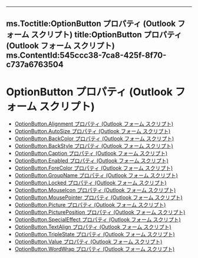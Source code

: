 

---
ms.Toctitle:OptionButton プロパティ (Outlook フォーム スクリプト)
title:OptionButton プロパティ (Outlook フォーム スクリプト)
ms.ContentId:545ccc38-7ca8-425f-8f70-c737a6763504
---
# OptionButton プロパティ (Outlook フォーム スクリプト)


- [OptionButton.Alignment プロパティ (Outlook フォーム スクリプト)](5e5ae0fd-6a1a-77d9-c678-6435eab34932.md)
- [OptionButton.AutoSize プロパティ (Outlook フォーム スクリプト)](14f2dbc7-09e1-40a6-317d-b920c9290815.md)
- [OptionButton.BackColor プロパティ (Outlook フォーム スクリプト)](034dad2e-9eb7-8943-eb3c-1750fe9f3051.md)
- [OptionButton.BackStyle プロパティ (Outlook フォーム スクリプト)](be174afe-7d7f-23dd-790a-851671a47d95.md)
- [OptionButton.Caption プロパティ (Outlook フォーム スクリプト)](8e6a50b2-fe72-099a-cf2c-3e415d1a9059.md)
- [OptionButton.Enabled プロパティ (Outlook フォーム スクリプト)](3e10fee4-057d-40f7-015b-8d3e1138c1af.md)
- [OptionButton.ForeColor プロパティ (Outlook フォーム スクリプト)](6902b2a8-a04e-1001-6349-0b0d4eb263a4.md)
- [OptionButton.GroupName プロパティ (Outlook フォーム スクリプト)](7b3b92d6-e1e0-6171-4d6a-4b0221e1c083.md)
- [OptionButton.Locked プロパティ (Outlook フォーム スクリプト)](1138d45e-4f6f-ce01-4f73-db212d880443.md)
- [OptionButton.MouseIcon プロパティ (Outlook フォーム スクリプト)](0c6cceb6-2121-7bb3-10f4-2ba655ac0cd8.md)
- [OptionButton.MousePointer プロパティ (Outlook フォーム スクリプト)](4123275c-6d9d-59ec-053e-074204e2bae0.md)
- [OptionButton.Picture プロパティ (Outlook フォーム スクリプト)](7592d268-506b-0d8b-1224-8069d2ab3a74.md)
- [OptionButton.PicturePosition プロパティ (Outlook フォーム スクリプト)](e159fe5c-99fa-979b-570b-2984839aed19.md)
- [OptionButton.SpecialEffect プロパティ (Outlook フォーム スクリプト)](908f588a-8f76-82d8-8b0f-1cb7764b179c.md)
- [OptionButton.TextAlign プロパティ (Outlook フォーム スクリプト)](462a3612-fae0-ce47-4d9f-24523cd88369.md)
- [OptionButton.TripleState プロパティ (Outlook フォーム スクリプト)](7643b4e7-1743-befd-9894-bee351296b79.md)
- [OptionButton.Value プロパティ (Outlook フォーム スクリプト)](2ab8a0e5-2b82-5542-3343-2b4599141ef8.md)
- [OptionButton.WordWrap プロパティ (Outlook フォーム スクリプト)](e797c4ba-9b9e-d59d-b229-b2c652d06762.md)



